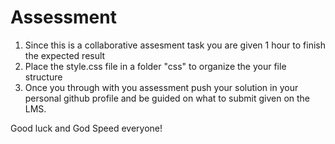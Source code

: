 # Assessment

1. Since this is a collaborative assesment task you are given 1 hour to finish the expected result
2. Place the style.css file in a folder "css" to organize the your file structure
3. Once you through with you assessment push your solution in your personal github profile and be guided on what to submit given on the LMS.


Good luck and God Speed everyone!
